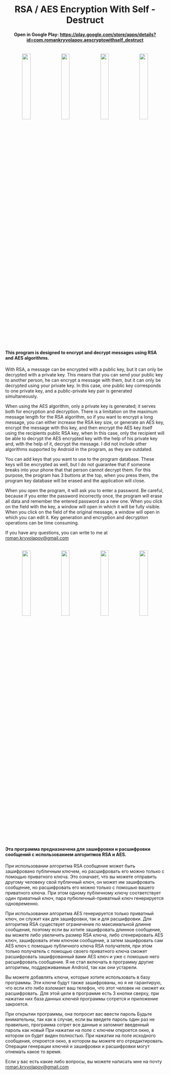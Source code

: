 
<div align="center"><h1>RSA / AES Encryption With Self - Destruct</h1></div>

<div align="center"><h4>Open in Google Play: <a href="https://play.google.com/store/apps/details?id=com.romankryvolapov.aescryptowithself_destruct" target="_blank">https://play.google.com/store/apps/details?id=com.romankryvolapov.aescryptowithself_destruct</a></h4></div>
<br>
<div align="center">
<img src="https://github.com/RomanKryvolapov/Java-and-Android/blob/master/2020%20-%20AESCryptoWithSelfDestruct%20%20-%20Android/Screenshot_en_1.jpg" width="23%" />&nbsp;&nbsp;<img src="https://github.com/RomanKryvolapov/Java-and-Android/blob/master/2020%20-%20AESCryptoWithSelfDestruct%20%20-%20Android/Screenshot_en_2.jpg" width="23%" />&nbsp;&nbsp;<img src="https://github.com/RomanKryvolapov/Java-and-Android/blob/master/2020%20-%20AESCryptoWithSelfDestruct%20%20-%20Android/Screenshot_en_3.jpg" width="23%" />&nbsp;&nbsp;<img src="https://github.com/RomanKryvolapov/Java-and-Android/blob/master/2020%20-%20AESCryptoWithSelfDestruct%20%20-%20Android/Screenshot_en_4.jpg" width="23%" /></div>
<br>
<h4>This program is designed to encrypt and decrypt messages using RSA and AES algorithms.</h4>

<p>With RSA, a message can be encrypted with a public key, but it can only be decrypted with a private key. This means that you can send your public key to another person, he can encrypt a message with them, but it can only be decrypted using your private key. In this case, one public key corresponds to one private key, and a public-private key pair is generated simultaneously.</p>

<p>When using the AES algorithm, only a private key is generated; it serves both for encryption and decryption. There is a limitation on the maximum message length for the RSA algorithm, so if you want to encrypt a long message, you can either increase the RSA key size, or generate an AES key, encrypt the message with this key, and then encrypt the AES key itself using the recipients public RSA key, when In this case, only the recipient will be able to decrypt the AES encrypted key with the help of his private key and, with the help of it, decrypt the message. I did not include other algorithms supported by Android in the program, as they are outdated.</p>

<p>You can add keys that you want to use to the program database. These keys will be encrypted as well, but I do not guarantee that if someone breaks into your phone that that person cannot decrypt them. For this purpose, the program has 3 buttons at the top, when you press them, the program key database will be erased and the application will close.</p>

<p>When you open the program, it will ask you to enter a password. Be careful, because if you enter the password incorrectly once, the program will erase all data and remember the entered password as a new one. When you click on the field with the key, a window will open in which it will be fully visible. When you click on the field of the original message, a window will open in which you can edit it. Key generation and encryption and decryption operations can be time consuming.</p>

<p>If you have any questions, you can write to me at <a href="mailto:roman.kryvolapov@gmail.com">roman.kryvolapov@gmail.com</a></p>

<br>
<div align="center">
<img src="https://github.com/RomanKryvolapov/Java-and-Android/blob/master/2020%20-%20AESCryptoWithSelfDestruct%20%20-%20Android/Screenshot_ru_1.jpg" width="23%" />&nbsp;&nbsp;<img src="https://github.com/RomanKryvolapov/Java-and-Android/blob/master/2020%20-%20AESCryptoWithSelfDestruct%20%20-%20Android/Screenshot_ru_2.jpg" width="23%" />&nbsp;&nbsp;<img src="https://github.com/RomanKryvolapov/Java-and-Android/blob/master/2020%20-%20AESCryptoWithSelfDestruct%20%20-%20Android/Screenshot_ru_3.jpg" width="23%" />&nbsp;&nbsp;<img src="https://github.com/RomanKryvolapov/Java-and-Android/blob/master/2020%20-%20AESCryptoWithSelfDestruct%20%20-%20Android/Screenshot_ru_4.jpg" width="23%" /></div>

<br>

<h4>Эта программа предназначена для зашифровки и расшифровки сообщений с использованием алгоритмов RSA и AES.</h4>

<p>При использовании алгоритма RSA сообщение может быть зашифровано публичным ключем, но расшифровать его можно только с помощью приватного ключа. Это означает, что вы можете отправить другому человеку свой публичный ключ, он может им зашифровать сообщение, но расшифровать его можно только с помошью вашего приватного ключа. При этом одному публичному ключу соответствует один приватный ключ, пара пубюличный-приватный ключ генерируется одновременно.</p>

<p>При использовании алгоритма AES генерируется только приватный ключ, он служит как для зашифровки, так и для расшифровки. Для алгоритма RSA существует ограничение по максимальной длинне сообщения, поэтому если вы хотите зашифровать длинное сообщение, вы можете либо увеличить размер RSA ключа, либо сгенерировать AES ключ, зашифровать этим ключом сообщение, а затем зашифровать сам AES ключ с помощью публичного ключа RSA получателя, при этом только получатель с помощью своего приватного ключа сможет расшифровать зашифрованный вами AES ключ и уже с помошью него расшифровать сообщение. Я не стал включать в программу другие алгоритмы, поддерживаемые Android, так как они устарели.</p>

<p>Вы можете добавлять ключи, которые хотите использовать в базу программы. Эти ключи будут также зашифрованы, но я не гарантирую, что если кто либо взломает ваш телефон, что этот человек не сможет их расшифровать. Для этой цели в программе есть 3 кнопки сверху, при нажатии них база данных ключей программы сотрется и приложение закроется.</p>

<p>При открытии программы, она попросит вас ввести пароль Будьте внимательны, так как в случае, если вы введете пароль один раз не правильно, программа сотрет все данные и запомнит введенный пароль как новый При нажатии на поле с ключем откроется окно, в котором он будет виден полностью. При нажатии на поле исходного сообщения, откроется окно, в котором вы можете его отредактировать. Операции генерации ключей и зашифровки и расшифровки могут отнемать какое то время.</p>

<p>Если у вас есть какие либо вопросы, вы можете написать мне на почту <a href="mailto:roman.kryvolapov@gmail.com">roman.kryvolapov@gmail.com</a></p>
